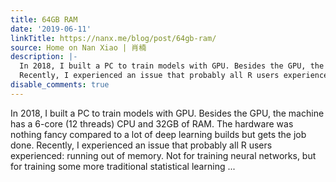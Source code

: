 ```yaml
---
title: 64GB RAM
date: '2019-06-11'
linkTitle: https://nanx.me/blog/post/64gb-ram/
source: Home on Nan Xiao | 肖楠
description: |-
  In 2018, I built a PC to train models with GPU. Besides the GPU, the machine has a 6-core (12 threads) CPU and 32GB of RAM. The hardware was nothing fancy compared to a lot of deep learning builds but gets the job done.
  Recently, I experienced an issue that probably all R users experienced: running out of memory. Not for training neural networks, but for training some more traditional statistical learning ...
disable_comments: true
---
```

In 2018, I built a PC to train models with GPU. Besides the GPU, the machine has a 6-core (12 threads) CPU and 32GB of RAM. The hardware was nothing fancy compared to a lot of deep learning builds but gets the job done.
Recently, I experienced an issue that probably all R users experienced: running out of memory. Not for training neural networks, but for training some more traditional statistical learning ...